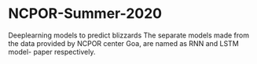 # NCPOR-Summer-2020
Deeplearning models to predict blizzards 
The separate models made from the data provided by NCPOR center Goa, are named as RNN and LSTM model- paper respectively. 
